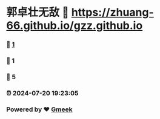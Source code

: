 # 郭卓壮无敌 :link: https://zhuang-66.github.io/gzz.github.io 
### :page_facing_up: [1](https://zhuang-66.github.io/gzz.github.io/tag.html) 
### :speech_balloon: 1 
### :hibiscus: 5 
### :alarm_clock: 2024-07-20 19:23:05 
### Powered by :heart: [Gmeek](https://github.com/Meekdai/Gmeek)
